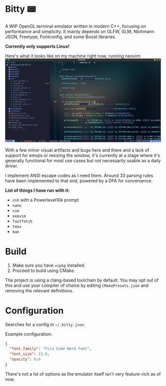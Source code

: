 # Bitty 📟

A WIP OpenGL terminal emulator written in modern C++, focusing on performance and simplicity.
It mainly depends on GLFW, GLM, Nlohmann JSON, Freetype, Fontconfig, and some Boost libraries.

**Currently only supports Linux!**

Here's what it looks like on my machine right now, running neovim:
![screenshot](images/image.png)

With a few minor visual artifacts and bugs here and there and a lack of support for emojis or resizing the window, it's currently at a stage where it's generally functional for most use cases but not necessarily usable as a daily driver.

I implement ANSI escape codes as I need them. Around 33 parsing rules have been implemented to that end, powered by a DFA for convenience.

**List of things I have run with it:**
- `zsh` with a Powerlevel10k prompt
- `nano`
- `vim`
- `neovim`
- `fastfetch`
- `tmux`
- `man`

# Build
1. Make sure you have `vcpkg` installed.
2. Proceed to build using CMake.

The project is using a clang-based toolchain by default.
You may opt out of this and use your compiler of choice by editing `CMakePresets.json` and removing the relevant definitions.

# Configuration
Searches for a config in `~/.bitty.json`.

Example configuration:

```json
{
  "font_family": "Fira Code Nerd Font",
  "font_size": 13.0,
  "opacity": 0.6
}
```
There's not a lot of options as the emulator itself isn't very feature-rich as of now.